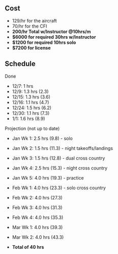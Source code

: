 ## Cost

* 129/hr for the aircraft
* 70/hr for the CFI
* **200/hr Total w/Instructor @10hrs/m**
* **$6000 for required 30hrs w/Instructor**
* **$1200 for required 10hrs solo**
* **$7200 for license**

## Schedule
Done
* 12/7:   1 hrs
* 12/9:   1.3 hrs (2.3)
* 12/15:  1.3 hrs (3.6)
* 12/16:  1.1 hrs (4.7)
* 12/24:  1.5 hrs (6.2)
* 12/30:  1.1 hrs (7.3)
* 1/1:    1.6 hrs (8.9)

Projection (not up to date)
* Jan Wk 1:  2.5 hrs (9.8) - solo
* Jan Wk 2:  1.5 hrs (11.3) - night takeoffs/landings
* Jan Wk 3:  1.5 hrs (12.8) - dual cross country
* Jan Wk 4:  2.5 hrs (15.3) - night cross country
* Jan Wk 5:  4.0 hrs (19.3) - practice
* Feb Wk 1:  4.0 hrs (23.3) - solo cross country
* Feb Wk 2:  4.0 hrs (27.3)
* Feb Wk 3:  4.0 hrs (31.3)
* Feb Wk 4:  4.0 hrs (35.3)
* Mar Wk 1:  4.0 hrs (39.3)
* Mar Wk 2:  4.0 hrs (43.3)

* **Total of 40 hrs**